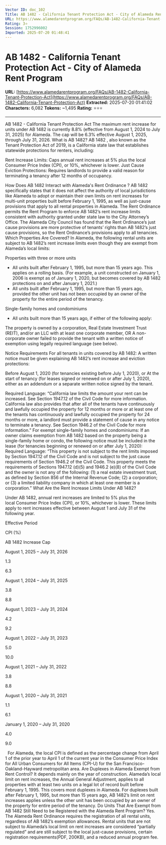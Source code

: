 ```yaml
---
Vector ID: doc_102
Title: AB 1482 - California Tenant Protection Act - City of Alameda Rent Program
URL: https://www.alamedarentprogram.org/FAQs/AB-1482-California-Tenant-Protection-Act
Rating: 3⭐
Session: 1752996002
Imported: 2025-07-20 01:48:41
---
```


# AB 1482 - California Tenant Protection Act - City of Alameda Rent Program

**URL:** [https://www.alamedarentprogram.org/FAQs/AB-1482-California-Tenant-Protection-Act](https://www.alamedarentprogram.org/FAQs/AB-1482-California-Tenant-Protection-Act)
**Extracted:** 2025-07-20 01:41:02
**Characters:** 6,082
**Tokens:** ~1,495
**Rating:** ⭐⭐⭐

---


AB 1482 - California Tenant Protection Act
The maximum rent increase for units under AB 1482 is currently 8.8% (effective from August 1, 2024 to July 31, 2025) for Alameda.
The cap will be 6.3% effective August 1, 2025, through July 31, 2026.
What is AB 1482?
AB 1482 , also known as the Tenant Protection Act of 2019, is a California state law that establishes statewide protections for renters, including:

Rent Increase Limits: Caps annual rent increases at 5% plus the local Consumer Price Index (CPI), or 10%, whichever is lower.
Just Cause Eviction Protections: Requires landlords to provide a valid reason for terminating a tenancy after 12 months of occupancy.

How Does AB 1482 Interact with Alameda's Rent Ordinance ?
AB 1482 specifically states that it does not affect the authority of local jurisdictions like Alameda to adopt or maintain their own limits on rent increases for multi-unit properties built before February 1, 1995, as well as just-cause provisions that apply to all rental properties in Alameda.
The Rent Ordinance permits the Rent Program to enforce AB 1482’s rent increase limits consistent with authority granted under state law to the City Attorney’s Office.
The Alameda City Council has found that the Rent Ordinance’s just cause provisions are more protective of tenants’ rights than AB 1482’s just cause provisions, so the Rent Ordinance’s provisions apply to all tenancies.
Which Properties Are Covered?
In Alameda, the following rental units are subject to AB 1482’s rent increase limits even though they are exempt from Alameda’s local limits:

Properties with three or more units

- All units built after February 1, 1995, but more than 15 years ago. This applies on a rolling basis. (For example, a unit constructed on January 1, 2006 is exempt as of January 1, 2020, but becomes covered by AB 1482 protections on and after January 1, 2021.)
- All units built after February 1, 1995, but more than 15 years ago, provided the other unit has not been occupied by an owner of the property for the entire period of the tenancy.

Single-family homes and condominiums

- All units built more than 15 years ago, if either of the following apply:

The property is owned by a corporation, Real Estate Investment Trust (REIT), and/or an LLC with at least one corporate member, OR
A non-corporate owner failed to provide the tenant with a written notice of exemption using legally required language (see below).

Notice Requirements
For all tenants in units covered by AB 1482:
A written notice must be given explaining AB 1482’s rent increase and eviction protections:

Before August 1, 2020 (for tenancies existing before July 1, 2020), or
At the start of tenancy (for leases signed or renewed on or after July 1, 2020), either as an addendum or a separate written notice signed by the tenant.

Required Language:
“California law limits the amount your rent can be increased. See Section 1947.12 of the Civil Code for more information. California law also provides that after all of the tenants have continuously and lawfully occupied the property for 12 months or more or at least one of the tenants has continuously and lawfully occupied the property for 24 months or more, a landlord must provide a statement of cause in any notice to terminate a tenancy. See Section 1946.2 of the Civil Code for more information.”
For exempt single-family homes and condominiums:
If an owner claims exemption from AB 1482 based on the property being a single-family home or condo, the following notice must be included in the lease (for tenancies beginning or renewed on or after July 1, 2020):
Required Language:
“This property is not subject to the rent limits imposed by Section 1947.12 of the Civil Code and is not subject to the just cause requirements of Section 1946.2 of the Civil Code. This property meets the requirements of Sections 1947.12 (d)(5) and 1946.2 (e)(8) of the Civil Code and the owner is not any of the following: (1) a real estate investment trust, as defined by Section 856 of the Internal Revenue Code; (2) a corporation; or (3) a limited liability company in which at least one member is a corporation.”
What Are the Rent Increase Limits Under AB 1482?

Under AB 1482, annual rent increases are limited to 5% plus the local Consumer Price Index (CPI), or 10%, whichever is lower. These limits apply to rent increases effective between August 1 and July 31 of the following year.





Effective Period


CPI (%)


AB 1482 Increase Cap




August 1, 2025 – July 31, 2026


1.3


6.3




August 1, 2024 – July 31, 2025


3.8


8.8




August 1, 2023 – July 31, 2024


4.2


9.2




August 1, 2022 – July 31, 2023


5.0


10.0




August 1, 2021 – July 31, 2022


3.8


8.8




August 1, 2020 – July 31, 2021


1.1


6.1




January 1, 2020 – July 31, 2020


4.0


9.0




 
For Alameda, the local CPI is defined as the percentage change from April 1 of the prior year to April 1 of the current year in the Consumer Price Index for All Urban Consumers for All Items (CPI-U) for the San Francisco-Oakland-Hayward metropolitan area.
Are Duplexes in Alameda Exempt from Rent Control?
It depends mainly on the year of construction. Alameda’s local limit on rent increases, the Annual General Adjustment, applies to all properties with at least two units on a legal lot of record built before February 1, 1995. This covers most duplexes in Alameda.
For duplexes built after February 1, 1995, but more than 15 years ago, AB 1482’s limit on rent increases applies unless the other unit has been occupied by an owner of the property for entire period of the tenancy.
Do Units That Are Exempt from AB 1482 Still Need to be Registered with the Alameda Rent Program?
Yes. The Alameda Rent Ordinance requires the registration of all rental units, regardless of AB 1482’s exemption allowances. Rental units that are not subject to Alameda’s local limit on rent increases are considered “partially regulated” and are still subject to the local just-cause provisions, certain registration requirements(PDF, 200KB), and a reduced annual program fee.

 


